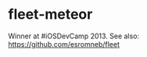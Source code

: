 fleet-meteor
============
Winner at #iOSDevCamp 2013.  See also:  
https://github.com/esromneb/fleet
